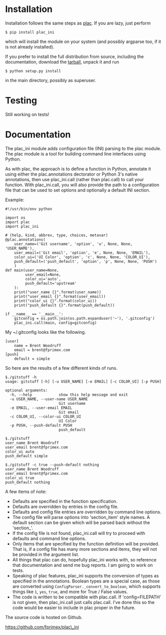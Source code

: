 # Installation

Installation follows the same steps as [plac](https://pypi.python.org/pypi/plac/). If you are lazy, just perform

```
$ pip install plac_ini
```

which will install the module on your system (and possibly argparse
too, if it is not already installed).

If you prefer to install the full distribution from source, including
the documentation, download the [tarball](http://pypi.python.org/pypi/plac_ini), unpack it and run

```
$ python setup.py install
```

in the main directory, possibly as superuser.

# Testing

Still working on tests!

# Documentation

The plac\_ini module adds configuration file (INI) parsing to the plac module.
The plac module is a tool for building command line interfaces using Python.

As with plac, the approach is to define a function in Python, annotate it using
either the plac.annotations dectorator or Python 3's native annotations, then
use plac\_ini.call (rather than plac.call) to call your function. With
plac\_ini.call, you will also provide the path to a configuration file that can
be used to set options and optionally a default INI section.

Example:

```
#!/usr/bin/env python

import os
import plac
import plac_ini

# (help, kind, abbrev, type, choices, metavar)
@plac.annotations(
    user_name=('Git username', 'option', 'u', None, None, 'USER_NAME'),
    user_email=('Git email', 'option', 'e', None, None, 'EMAIL'),
    color_ui=('UI Color', 'option', 'c', None, None, 'COLOR_UI'),
    push_default=('push_default', 'option', 'p', None, None, 'PUSH')
    )
def main(user_name=None,
         user_email=None,
         color_ui='auto',
         push_default='upstream'
    ):
    print("user_name {}".format(user_name))
    print("user_email {}".format(user_email))
    print("color_ui {}".format(color_ui))
    print("push_default {}".format(push_default))

if __name__ == '__main__':
    gitconfig = os.path.join(os.path.expanduser('~'), '.gitconfig')
    plac_ini.call(main, config=gitconfig)
```

My ~/.gitconfig looks like the following.

```
[user]
    name = Brent Woodruff
    email = brent@fprimex.com
[push]
    default = simple
```

So here are the results of a few different kinds of runs.

```
$./gitstuff -h
usage: gitstuff [-h] [-u USER_NAME] [-e EMAIL] [-c COLOR_UI] [-p PUSH]

optional arguments:
  -h, --help            show this help message and exit
  -u USER_NAME, --user-name USER_NAME
                        Git username
  -e EMAIL, --user-email EMAIL
                        Git email
  -c COLOR_UI, --color-ui COLOR_UI
                        UI Color
  -p PUSH, --push-default PUSH
                        push_default
```

```
$./gitstuff 
user_name Brent Woodruff
user_email brent@fprimex.com
color_ui auto
push_default simple
```

```
$./gitstuff -c true --push-default nothing
user_name Brent Woodruff
user_email brent@fprimex.com
color_ui true
push_default nothing
```

A few items of note:

* Defaults are specified in the function specification.
* Defaults are overridden by entries in the config file.
* Defaults and config file entries are overridden by command line options.
* The config file will parse options into 'section\_item' style names. A default section can be given which will be parsed back without the 'section\_'.
* If the config file is not found, plac\_ini.call will try to proceed with defaults and command line options.
* Only items that are specified by the function definition will be provided. That is, if a config file has many more sections and items, they will not be provided in the argument list.
* All things that plac can do, hopefully plac\_ini works with, so reference that documentation and send me bug reports. I am going to work on tests.
* Speaking of plac features, plac\_ini supports the conversion of types as specified in the annotations. Boolean types are a special case, as those are converted using `ConfigParser._convert_to_boolean`, which supports things like `1`, `yes`, `true`, and more for True / False values.
* The code is written to be compatible with plac.call. If 'config=FILEPATH' is not given, then plac\_ini.call just calls plac.call. I've done this so the code would be easier to include in plac proper in the future.

The source code is hosted on Github.

https://github.com/fprimex/plac\_ini


